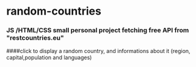 # random-countries

### JS /HTML/CSS  small personal project fetching free API from "restcountries.eu" 
####click to display a random country, and informations about it (region, capital,population and languages)
